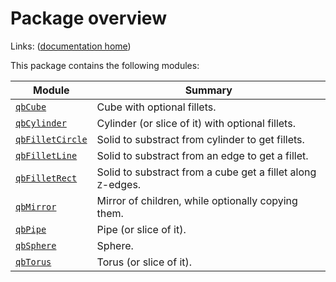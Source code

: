# Package overview

Links: ([documentation home](../index.md))

This package contains the following modules:

| Module | Summary |
| --- | --- |
| [`qbCube`](qbCube.md) | Cube with optional fillets. |
| [`qbCylinder`](qbCylinder.md) | Cylinder (or slice of it) with optional fillets. |
| [`qbFilletCircle`](qbFilletCircle.md) | Solid to substract from cylinder to get fillets. |
| [`qbFilletLine`](qbFilletLine.md) | Solid to substract from an edge to get a fillet. |
| [`qbFilletRect`](qbFilletRect.md) | Solid to substract from a cube get a fillet along `Z`-edges. |
| [`qbMirror`](qbMirror.md) | Mirror of children, while optionally copying them. |
| [`qbPipe`](qbPipe.md) | Pipe (or slice of it). |
| [`qbSphere`](qbSphere.md) | Sphere. |
| [`qbTorus`](qbTorus.md) | Torus (or slice of it). |
